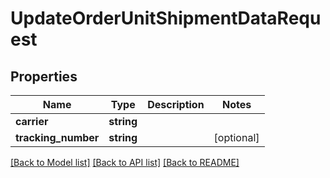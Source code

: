 # UpdateOrderUnitShipmentDataRequest

## Properties
Name | Type | Description | Notes
------------ | ------------- | ------------- | -------------
**carrier** | **string** |  | 
**tracking_number** | **string** |  | [optional] 

[[Back to Model list]](../README.md#documentation-for-models) [[Back to API list]](../README.md#documentation-for-api-endpoints) [[Back to README]](../README.md)


